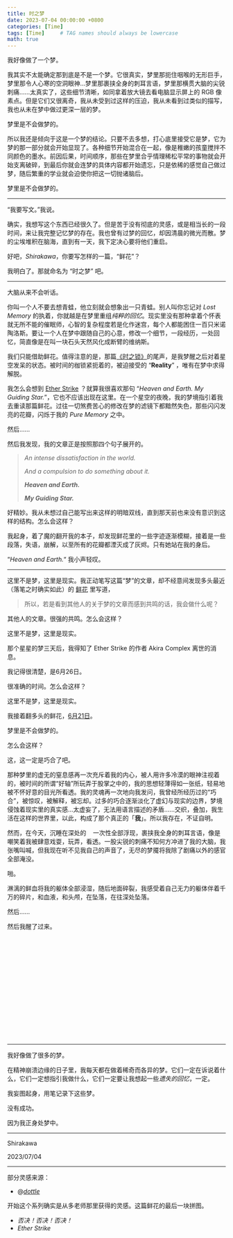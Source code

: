 ```yaml
---
title: 时之梦
date: 2023-07-04 00:00:00 +0800
categories: [Time]
tags: [Time]     # TAG names should always be lowercase
math: true
---
```


我好像做了一个梦。

我其实不太能确定那到底是不是一个梦。它很真实，梦里那扼住咽喉的无形巨手，梦里那令人心寒的空洞眼神…梦里那裹挟全身的刺耳言语，梦里那横贯大脑的尖锐刺痛……太真实了，这些细节清晰，如同拿着放大镜去看电脑显示屏上的 RGB 像素点。但是它们又很离奇，我从未受到过这样的压迫，我从未看到过类似的描写，我也从未在梦中做过更深一层的梦。

梦里是不会做梦的。

所以我还是倾向于这是一个梦的结论。只要不去多想，打心底里接受它是梦，它为梦的那一部分就会开始显现了。各种细节开始混合在一起，像是稚嫩的孩童搅拌不同颜色的墨水。前因后果，时间顺序，那些在梦里合乎情理稀松平常的事物就会开始支离破碎，到最后你就会连梦的具体内容都开始遗忘，只是依稀的感觉自己做过梦，随后繁重的学业就会迫使你把这一切抛诸脑后。

梦里是不会做梦的。

---

“我要写文。”我说。

确实，我想写这个东西已经很久了。但是苦于没有彻底的灵感，或是相当长的一段时间，来让我完整记忆梦的存在。我也曾有过梦的回忆，却因清晨的微光而散。梦的尘埃堆积在脑海，直到有一天，我下定决心要将他们重启。

好吧，*Shirakawa*，你要写怎样的一篇，“鲜花”？

我明白了。那就命名为 “时之梦” 吧。

---

大脑从来不会听话。

你叫一个人不要去想青蛙，他立刻就会想象出一只青蛙。别人叫你忘记对 *Lost Memory* 的执着，你就越是在梦里重组*纯粹的回忆*。现实里没有那种拿着个怀表就无所不能的催眠师，心智的复杂程度若是化作迷宫，每个人都能困住一百只米诺陶洛斯。要让一个人在梦中跟随自己的心意，修改一个细节，一段经历，一处回忆，简直像是在叫一块石头天然风化成断臂的维纳斯。

我们只能借助鲜花。值得注意的是，那篇[《时之锁》](https://awapwq233.github.io/posts/Lock-of-Time/)的尾声，是我梦醒之后对着星空发呆的状态。被时间的枷锁紧扼着的，被迫接受的 “**Reality**” ，唯有在梦中求得解脱。

我怎么会想到 [Ether Strike](https://music.163.com/#/song?id=1300423182) ？就算我很喜欢那句 “*Heaven and Earth. My Guiding Star.*”，它也不应该出现在这里。在一个星空的夜晚，我的梦境指引着我去重读那篇鲜花。过往一切煞费苦心的修改在梦的滤镜下都黯然失色，那些闪闪发亮的花瓣，闪烁于我的 *Pure Memory* 之中。

然后……

然后我发现，我的文章正是按照那四个句子展开的。

> *An intense dissatisfaction in the world.*
> 
> *And a compulsion to do something about it.*
>
> ***Heaven and Earth.***
>
> ***My Guiding Star.***

好精妙。我从未想过自己能写出来这样的明暗双线，直到那天前也来没有意识到这样的结构。怎么会这样？

我起身，着了魔的翻开我的本子，却发现鲜花里的一些字迹逐渐模糊，接着是一些段落，失语，崩解，以至所有的花瓣都湮灭成了灰烬。只有她站在我的身后。

“*Heaven and Earth.*“ 我小声轻叹。

---

这里不是梦，这里是现实。我正动笔写这篇“梦”的文章，却不经意间发现多头最近（落笔之时确实如此）的 [鲜花](https://www.luogu.com.cn/blog/dottle/p20230531) 里写道，

> 所以，若是看到其他人的关于梦的文章而感到共鸣的话，我会做什么呢？

其他人的文章。很强的共鸣。怎么会这样？

这里不是梦，这里是现实。

那个星星的梦三天后，我得知了 Ether Strike 的作者 Akira Complex 离世的消息。

我记得很清楚，是6月26日。

很准确的时间。怎么会这样？

这里不是梦，这里是现实。

我接着翻多头的鲜花，[6月21日](https://www.luogu.com.cn/blog/dottle/p20230621)。

梦里是不会做梦的。

怎么会这样？

这，这一定是巧合了吧。

那种梦里的虚无的窒息感再一次充斥着我的内心，被人用许多冷漠的眼神注视着的，被时间的所谓“好轴”所玩弄于股掌之中的，我的思想轻薄得如一张纸，轻易地被不怀好意的目光所看透。我的灵魂再一次地向我发问，我曾经所经历过的“巧合”，被惊叹，被解释，被忘却。过多的巧合逐渐淡化了虚幻与现实的边界，梦境侵蚀着现实里的真实感…太虚妄了，无法用语言描述的矛盾……交织，叠加，我生活在这样的世界里，以此，构成了那个真正的「**我**」。所以我存在，不证自明。

然而，在今天，沉睡在深处的&nbsp;&nbsp;&nbsp; 一次性全部浮现，裹挟我全身的刺耳言语，像是嘲笑着我被肆意戏耍，玩弄，看透。一股尖锐的刺痛不知何方冲进了我的大脑，我张嘴叫喊，但我现在听不见我自己的声音了，无尽的梦魇将我除了剧痛以外的感官全部淹没。

啪。

淋漓的鲜血将我的躯体全部浸湿，随后地面碎裂，我感受着自己无力的躯体伴着千万的碎片，和血液，和头颅，在坠落，在往深处坠落。

然后……

然后我醒了过来。

&nbsp;

&nbsp;

&nbsp;

&nbsp;

&nbsp;

&nbsp;

&nbsp;

&nbsp;

---

我好像做了很多的梦。

在精神崩溃边缘的日子里，我每天都在做着稀奇而各异的梦。它们一定在诉说着什么，它们一定想指引我做什么，它们一定要让我想起一些*遗失的回忆*，一定。

我妄图起身，用笔记录下这些梦。

没有成功。

因为我正身处梦中。

---

Shirakawa

2023/07/04

---

部分灵感来源：

- @[*dottle*](https://www.luogu.com.cn/blog/dottle/)

开始这个系列确实是从多老师那里获得的灵感。这篇鲜花的最后一块拼图。

- *否决！否决！否决！*
- *Ether Strike*